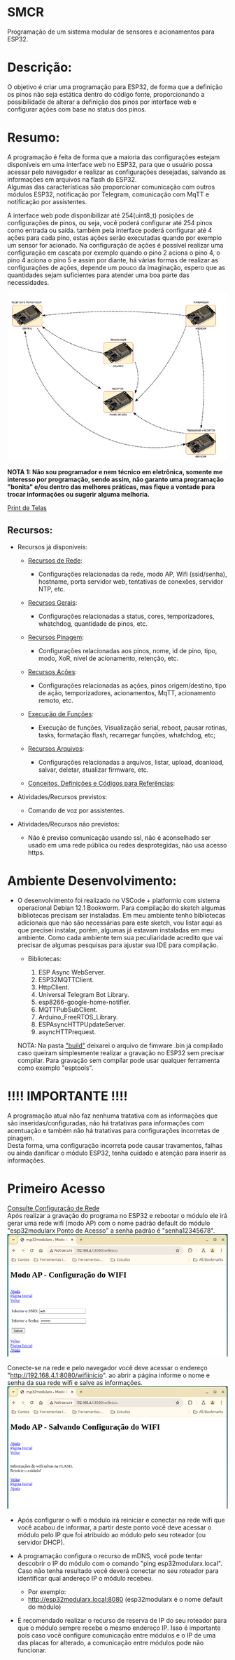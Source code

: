 # SMCR
Programação de um sistema modular de sensores e acionamentos para ESP32.

# Descrição:
O objetivo é criar uma programação para ESP32, de forma que a definição os pinos não seja estática dentro do código fonte, proporcionando a possibilidade de alterar a definição dos pinos por interface web e configurar ações com base no status dos pinos.

# Resumo:
A programação é feita de forma que a maioria das configurações estejam disponíveis em uma interface web no ESP32, para que o usuário possa acessar pelo navegador e realizar as configurações desejadas, salvando as informações em arquivos na flash do ESP32.<br>
Algumas das características são proporcionar comunicação com outros módulos ESP32, notificação por Telegram, comunicação com MqTT e notificação por assistentes.

A interface web pode disponibilizar até 254(uint8_t) posições de configurações de pinos, ou seja, você poderá configurar até 254 pinos como entrada ou saída. também pela interface poderá configurar até 4 ações para cada pino, estas ações serão executadas quando por exemplo um sensor for acionado. Na configuração de ações é possível realizar uma configuração em cascata por exemplo quando o pino 2 aciona o pino 4, o pino 4 aciona o pino 5 e assim por diante, há várias formas de realizar as configurações de ações, depende um pouco da imaginação, espero que as quantidades sejam suficientes para atender uma boa parte das necessidades.

![image](https://github.com/rede-analista/smcr/blob/develop/manual/telas/t_top_0.png)

**NOTA 1: Não sou programador e nem técnico em eletrônica, somente me interesso por programação, sendo assim, não garanto uma programação "bonita" e/ou dentro das melhores práticas, mas fique a vontade para trocar informações ou sugerir alguma melhoria.**

[Print de Telas](manual/telas/prints.md)

## Recursos:
- Recursos já disponíveis: 

  - [Recursos de Rede](manual/rede.md):
    - Configurações relacionadas da rede, modo AP, Wifi (ssid/senha), hostname, porta servidor web, tentativas de conexões, servidor NTP, etc.

  - [Recursos Gerais](manual/configgeral.md):
    - Configurações relacionadas a status, cores, temporizadores, whatchdog, quantidade de pinos, etc.

  - [Recursos Pinagem](manual/pinos.md):
    - Configurações relacionadas aos pinos, nome, id de pino, tipo, modo, XoR, nível de acionamento, retenção, etc.

  - [Recursos Ações](manual/acoes.md):
    - Configurações relacionadas as ações, pinos origem/destino, tipo de ação, temporizadores, acionamentos, MqTT, acionamento remoto, etc.

  - [Execução de Funções](manual/funcoes.md):
    - Execução de funções, Visualização serial, reboot, pausar rotinas, tasks, formatação flash, recarregar funções, whatchdog, etc;

  - [Recursos Arquivos](manual/arquivos.md):
    - Configurações relacionadas a arquivos, listar, upload, doanload, salvar, deletar, atualizar firmware, etc.

  - [Conceitos, Definições e Códigos para Referências](manual/ref.md):

- Atividades/Recursos previstos:
  - Comando de voz por assistentes.

- Atividades/Recursos não previstos:
  - Não é previso comunicação usando ssl, não é aconselhado ser usado em uma rede pública ou redes desprotegidas, não usa acesso https.

# Ambiente Desenvolvimento:
- O desenvolvimento foi realizado no VSCode + platformio com sistema operacional Debian 12.1 Bookworm. Para compilação do sketch algumas bibliotecas precisam ser instaladas. Em meu ambiente tenho bibliotecas adicionais que não são necessárias para este sketch, vou listar aqui as que precisei instalar, porém, algumas já estavam instaladas em meu ambiente. Como cada ambiente tem sua peculiaridade acredito que vai precisar de algumas pesquisas para ajustar sua IDE para compilação.

  - Bibliotecas:

    1. ESP Async WebServer.
    2. ESP32MQTTClient.
    3. HttpClient.
    4. Universal Telegram Bot Library.
    5. esp8266-google-home-notifier.
    6. MQTTPubSubClient.
    7. Arduino_FreeRTOS_Library.
    8. ESPAsyncHTTPUpdateServer.
    9. asyncHTTPrequest.
     
  NOTA: Na pasta ["build"](https://github.com/rede-analista/smcr/tree/main/.pio/build/upesy_wroom) deixarei o arquivo de fimware .bin já compilado caso queiram simplesmente realizar a gravação no ESP32 sem precisar compilar. Para gravação sem compílar pode usar qualquer ferramenta como exemplo "esptools".

# !!!! IMPORTANTE !!!!
A programação atual não faz nenhuma tratativa com as informações que são inseridas/configuradas, não há tratativas para informações com acentuação e também não há tratativas para configurações incorretas de pinagem.<br>
Desta forma, uma configuração incorreta pode causar travamentos, falhas ou ainda danificar o módulo ESP32, tenha cuidado e atenção para inserir as informações.


# Primeiro Acesso
[Consulte Configuração de Rede](manual/rede.md)
<br>Após realizar a gravação do programa no ESP32 e rebootar o módulo ele irá gerar uma rede wifi (modo AP) com o nome padrão default do módulo "esp32modularx Ponto de Acesso" a senha padrão é "senha12345678".<br>
![image](https://github.com/rede-analista/smcr/blob/develop/manual/telas/c_wifi_inicial_t1.png)

Conecte-se na rede e pelo navegador você deve acessar o endereço "http://192.168.4.1:8080/wifiinicio". ao abrir a página informe o nome e senha da sua rede wifi e salve as informações.<br>
![image](https://github.com/rede-analista/smcr/blob/develop/manual/telas/c_wifi_inicial_t2.png)


  - Após configurar o wifi o módulo irá reiniciar e conectar na rede wifi que você acabou de informar, a partir deste ponto você deve acessar o módulo pelo IP que foi atribuído ao módulo pelo seu roteador (ou servidor DHCP).<br>

  - A programação configura o recurso de mDNS, você pode tentar descobrir o IP do módulo com o comando "ping esp32modularx.local". Caso não tenha resultado você deverá conectar no seu roteador para identificar qual andereço IP o módulo recebeu.<br>
    - Por exemplo:
    - http://esp32modularx.local:8080  (esp32modularx é o nome default do módulo)

  - É recomendado realizar o recurso de reserva de IP do seu roteador para que o módulo sempre recebe o mesmo endereço IP. Isso é importante pois caso você configure comunicação entre módulos e o IP de uma das placas for alterado, a comunicação entre módulos pode não funcionar.
